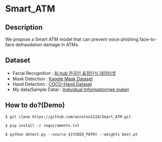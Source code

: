 # Smart_ATM

## Description

We propose a Smart ATM model that can prevent voice phishing face-to-face defraudation damage in ATMs.

## Dataset

- Facial Recognition : <a href='https://aihub.or.kr/aidata/27716'>AI hub 한국인 표정인식 데이터셋</a>
- Mask Detection : <a href='https://www.kaggle.com/andrewmvd/face-mask-detection'>Kaggle Mask Dataset</a>
- Hand Detection : <a href='https://www3.cs.stonybrook.edu/~cvl/projects/hand_det_attention/'>COCO-Hand Dataset</a>
- My data(Sample Data) : <a href='https://github.com/winston1214/Smart_ATM/blob/master/data/data.xlsx'>Individual Information(we make)</a>


## How to do?(Demo)

```
$ git clone https://github.com/winston1214/Smart_ATM.git
```
```
$ pip install -r requirements.txt
```
```
$ python detect.py --source ${VIDEO_PATH} --weights best.pt
```
